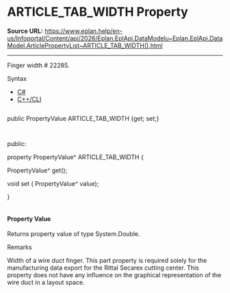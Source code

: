 # ARTICLE_TAB_WIDTH Property

**Source URL:** https://www.eplan.help/en-us/Infoportal/Content/api/2026/Eplan.EplApi.DataModelu~Eplan.EplApi.DataModel.ArticlePropertyList~ARTICLE_TAB_WIDTH().html

---

Finger width # 22285.

Syntax

- [C#](#i-syntax-CS)
- [C++/CLI](#i-syntax-CPP2005)

```
```
public PropertyValue ARTICLE_TAB_WIDTH {get; set;}
```
```

```
```
public:

property PropertyValue^ ARTICLE_TAB_WIDTH {

   PropertyValue^ get();

   void set (    PropertyValue^ value);

}
```
```

#### Property Value

Returns property value of type System.Double.

Remarks

Width of a wire duct finger. This part property is required solely for the manufacturing data export for the Rittal Secarex cutting center. This property does not have any influence on the graphical representation of the wire duct in a layout space.
